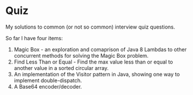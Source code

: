 # Quiz
My solutions to common (or not so common) interview quiz questions.

So far I have four items:

1. Magic Box - an exploration and comaprison of Java 8 Lambdas to other concurrent methods for solving the Magic Box problem.
2. Find Less Than or Equal - Find the max value less than or equal to another value in a sorted circular array.
3. An implementation of the Visitor pattern in Java, showing one way to implement double-dispatch.
4. A Base64 encoder/decoder.
